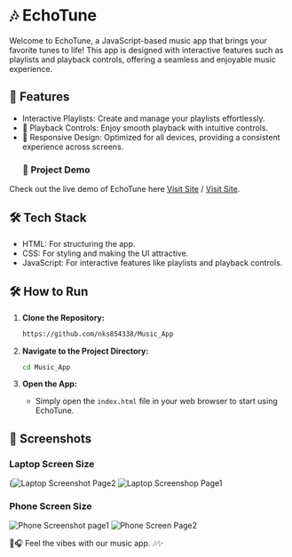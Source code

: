 # 🎶 EchoTune
Welcome to EchoTune, a JavaScript-based music app that brings your favorite tunes to life! This app is designed with interactive features such as playlists and playback controls, offering a seamless and enjoyable music experience.

## 🌟 Features
* Interactive Playlists: Create and manage your playlists effortlessly.
* 🎵 Playback Controls: Enjoy smooth playback with intuitive controls.
* 🎨 Responsive Design: Optimized for all devices, providing a consistent experience across screens.
  ### 🚀 Project Demo
Check out the live demo of EchoTune here [Visit Site]([https://example.com](https://nks854338.github.io/Music_App/)) / [Visit Site](https://aesthetic-baklava-898647.netlify.app).

## 🛠️ Tech Stack
* HTML: For structuring the app.
* CSS: For styling and making the UI attractive.
* JavaScript: For interactive features like playlists and playback controls.
## 🛠️ How to Run

1. **Clone the Repository:**

    ```bash
    https://github.com/nks854338/Music_App
    ```

2. **Navigate to the Project Directory:**

    ```bash
    cd Music_App
    ```

3. **Open the App:**
   - Simply open the `index.html` file in your web browser to start using EchoTune.
   
## 📸 Screenshots
### Laptop Screen Size
(![Laptop Screenshot Page2](https://github.com/user-attachments/assets/6a67beaf-f65c-491b-a00e-47f76e9a6a35)
![Laptop Screenshop Page1](https://github.com/user-attachments/assets/97986447-5252-4db8-a52a-fdaf37d90197)
### Phone Screen Size
![Phone Screenshot page1](https://github.com/user-attachments/assets/9dc8f2f9-a899-4140-b6bc-179011ea9d2d)
![Phone Screen Page2](https://github.com/user-attachments/assets/0d41158f-6822-4b66-b00e-9d48bcb51478)























🎵🎧 Feel the vibes with our music app. 🎶✨
